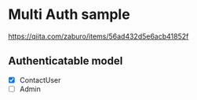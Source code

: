 # Multi Auth sample

https://qiita.com/zaburo/items/56ad432d5e6acb41852f

## Authenticatable model

- [x] ContactUser
- [ ] Admin
